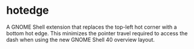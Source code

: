 # hotedge

A GNOME Shell extension that replaces the top-left hot corner with a bottom hot edge. This minimizes the pointer travel required to access the dash when using the new GNOME Shell 40 overview layout.
